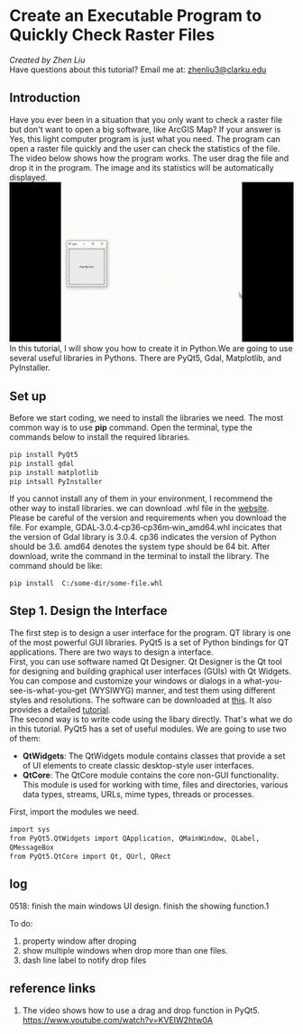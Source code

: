 # Create an Executable Program to Quickly Check Raster Files

*Created by Zhen Liu*  
Have questions about this tutorial? Email me at: [zhenliu3@clarku.edu](zhenliu3@clarku.edu)

## Introduction
Have you ever been in a situation that you only want to check a raster file but don't want to open a big software, like ArcGIS Map? If your answer is Yes, this light computer program is just what you need. The program can open a raster file quickly and the user can check the statistics of the file. The video below shows how the program works. The user drag the file and drop it in the program. The image and its statistics will be automatically displayed.
![ResultAnimation.gif](image/ResultAnimation.gif)  
In this tutorial, I will show you how to create it in Python.We are going to use several useful libraries in Pythons. There are PyQt5, Gdal, Matplotlib, and PyInstaller.

## Set up
Before we start coding, we need to install the libraries we need. The most common way is to use **pip** command. Open the terminal, type the commands below to install the required libraries.
```
pip install PyQt5
pip install gdal
pip install matplotlib
pip intsall PyInstaller
```
If you cannot install any of them in your environment, I recommend the other way to install libraries. we can download .whl file in the [website](https://www.lfd.uci.edu/~gohlke/pythonlibs/). Please be careful of the version and requirements when you download the file. For example, GDAL‑3.0.4‑cp36‑cp36m‑win_amd64.whl incicates that the version of Gdal library is 3.0.4. cp36 indicates the version of Python should be 3.6. amd64 denotes the system type should be 64 bit. After download, write the command in the terminal to install the library. The command should be like:
```
pip install  C:/some-dir/some-file.whl
```

## Step 1. Design the Interface
The first step is to design a user interface for the program. QT library is one of the most powerful GUI libraries. PyQt5 is a set of Python bindings for QT applications. There are two ways to design a interface.  
First, you can use software named Qt Designer. Qt Designer is the Qt tool for designing and building graphical user interfaces (GUIs) with Qt Widgets. You can compose and customize your windows or dialogs in a what-you-see-is-what-you-get (WYSIWYG) manner, and test them using different styles and resolutions. The software can be downloaded at [this](https://build-system.fman.io/qt-designer-download). It also provides a detailed [tutorial](https://doc.qt.io/qt-5/gettingstarted.html).  
The second way is to write code using the libary directly. That's what we do in this tutorial. PyQt5 has a set of useful modules. We are going to use two of them:
* **QtWidgets**: The QtWidgets module contains classes that provide a set of UI elements to create classic desktop-style user interfaces.
* **QtCore**: The QtCore module contains the core non-GUI functionality. This module is used for working with time, files and directories, various data types, streams, URLs, mime types, threads or processes.

First, import the modules we need.
```
import sys
from PyQt5.QtWidgets import QApplication, QMainWindow, QLabel, QMessageBox
from PyQt5.QtCore import Qt, QUrl, QRect
```
## log
0518: finish the main windows UI design. finish the showing function.1

To do:
1. property window after droping
2. show multiple windows when drop more than one files.
3. dash line label to notify drop files

## reference links
1. The video shows how to use a drag and drop function in PyQt5. https://www.youtube.com/watch?v=KVEIW2htw0A